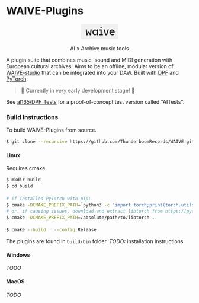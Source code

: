 # WAIVE-Plugins

<p align="center">
    <img src="assets/logo.png">
</p>

<p align="center">    
AI x Archive music tools
</p>

A plugin suite that combines music, sound and MIDI generation with European cultural archives. 
Aims to be an offline, modular version of [WAIVE-studio](https://www.waive.studio/) that can be integrated into your DAW.
Built with [DPF](https://github.com/DISTRHO/DPF) and [PyTorch](https://pytorch.org/).

> :construction: Currently in _very_ early development stage! :construction:

See [al165/DPF_Tests](https://github.com/al165/DPF_Tests) for a proof-of-concept test version called "AITests". 


### Build Instructions
To build WAIVE-Plugins from source.

```bash
$ git clone --recursive https://github.com/ThunderboomRecords/WAIVE.git
```

#### Linux
Requires cmake

```bash
$ mkdir build
$ cd build

# if installed PyTorch with pip:
$ cmake -DCMAKE_PREFIX_PATH=`python3 -c 'import torch;print(torch.utils.cmake_prefix_path)'` ..
# or, if causing issues, download and extract libtorch from https://pytorch.org/get-started/locally/:
$ cmake -DCMAKE_PREFIX_PATH=/absolute/path/to/libtorch ..

$ cmake --build . --config Release
```

The plugins are found in ```build/bin``` folder. *TODO:* installation instructions.

#### Windows

*TODO*

#### MacOS

*TODO*
